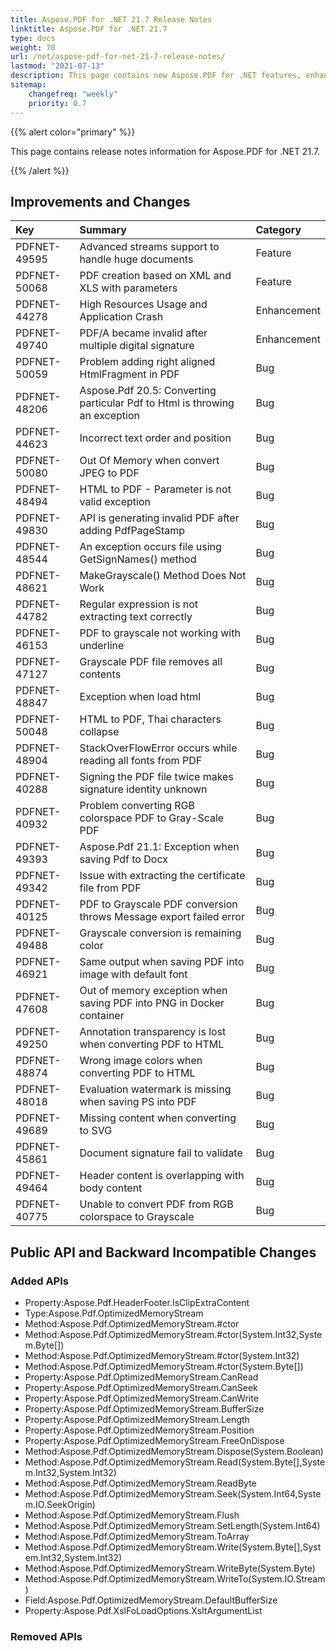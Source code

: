 ```yaml
---
title: Aspose.PDF for .NET 21.7 Release Notes
linktitle: Aspose.PDF for .NET 21.7 
type: docs
weight: 70
url: /net/aspose-pdf-for-net-21-7-release-notes/
lastmod: "2021-07-13"
description: This page contains new Aspose.PDF for .NET features, enhancement, and bug fixes in 2021, version 21.7. 
sitemap:
    changefreq: "weekly"
    priority: 0.7
---
```


{{% alert color="primary" %}}

This page contains release notes information for Aspose.PDF for .NET 21.7.

{{% /alert %}} 

## Improvements and Changes

|**Key**|**Summary**|**Category**|
| :- | :- | :- |
|PDFNET-49595|Advanced streams support to handle huge documents|Feature|
|PDFNET-50068|PDF creation based on XML and XLS with parameters|Feature|
|PDFNET-44278|High Resources Usage and Application Crash|Enhancement|
|PDFNET-49740|PDF/A became invalid after multiple digital signature|Enhancement|
|PDFNET-50059|Problem adding right aligned HtmlFragment in PDF|Bug|
|PDFNET-48206|Aspose.Pdf 20.5: Converting particular Pdf to Html is throwing an exception|Bug|
|PDFNET-44623|Incorrect text order and position|Bug|
|PDFNET-50080|Out Of Memory when convert JPEG to PDF|Bug|
|PDFNET-48494|HTML to PDF - Parameter is not valid exception|Bug|
|PDFNET-49830|API is generating invalid PDF after adding PdfPageStamp|Bug|
|PDFNET-48544|An exception occurs file using GetSignNames() method|Bug|
|PDFNET-48621|MakeGrayscale() Method Does Not Work|Bug|
|PDFNET-44782|Regular expression is not extracting text correctly|Bug|
|PDFNET-46153|PDF to grayscale not working with underline|Bug|
|PDFNET-47127|Grayscale PDF file removes all contents|Bug|
|PDFNET-48847|Exception when load html|Bug|
|PDFNET-50048|HTML to PDF, Thai characters collapse|Bug|
|PDFNET-48904|StackOverFlowError occurs while reading all fonts from PDF|Bug|
|PDFNET-40288|Signing the PDF file twice makes signature identity unknown|Bug|
|PDFNET-40932|Problem converting RGB colorspace PDF to Gray-Scale PDF|Bug|
|PDFNET-49393|Aspose.Pdf 21.1: Exception when saving Pdf to Docx|Bug|
|PDFNET-49342|Issue with extracting the certificate file from PDF|Bug|
|PDFNET-40125|PDF to Grayscale PDF conversion throws Message export failed error|Bug|
|PDFNET-49488|Grayscale conversion is remaining color|Bug|
|PDFNET-46921|Same output when saving PDF into image with default font|Bug|
|PDFNET-47608|Out of memory exception when saving PDF into PNG in Docker container|Bug|
|PDFNET-49250|Annotation transparency is lost when converting PDF to HTML|Bug|
|PDFNET-48874|Wrong image colors when converting PDF to HTML|Bug|
|PDFNET-48018|Evaluation watermark is missing when saving PS into PDF|Bug|
|PDFNET-49689|Missing content when converting to SVG|Bug|
|PDFNET-45861|Document signature fail to validate|Bug|
|PDFNET-49464|Header content is overlapping with body content|Bug|
|PDFNET-40775|Unable to convert PDF from RGB colorspace to Grayscale|Bug|

## Public API and Backward Incompatible Changes

### Added APIs

* Property:Aspose.Pdf.HeaderFooter.IsClipExtraContent
* Type:Aspose.Pdf.OptimizedMemoryStream
* Method:Aspose.Pdf.OptimizedMemoryStream.#ctor
* Method:Aspose.Pdf.OptimizedMemoryStream.#ctor(System.Int32,System.Byte[])
* Method:Aspose.Pdf.OptimizedMemoryStream.#ctor(System.Int32)
* Method:Aspose.Pdf.OptimizedMemoryStream.#ctor(System.Byte[])
* Property:Aspose.Pdf.OptimizedMemoryStream.CanRead
* Property:Aspose.Pdf.OptimizedMemoryStream.CanSeek
* Property:Aspose.Pdf.OptimizedMemoryStream.CanWrite
* Property:Aspose.Pdf.OptimizedMemoryStream.BufferSize
* Property:Aspose.Pdf.OptimizedMemoryStream.Length
* Property:Aspose.Pdf.OptimizedMemoryStream.Position
* Property:Aspose.Pdf.OptimizedMemoryStream.FreeOnDispose
* Method:Aspose.Pdf.OptimizedMemoryStream.Dispose(System.Boolean)
* Method:Aspose.Pdf.OptimizedMemoryStream.Read(System.Byte[],System.Int32,System.Int32)
* Method:Aspose.Pdf.OptimizedMemoryStream.ReadByte
* Method:Aspose.Pdf.OptimizedMemoryStream.Seek(System.Int64,System.IO.SeekOrigin)
* Method:Aspose.Pdf.OptimizedMemoryStream.Flush
* Method:Aspose.Pdf.OptimizedMemoryStream.SetLength(System.Int64)
* Method:Aspose.Pdf.OptimizedMemoryStream.ToArray
* Method:Aspose.Pdf.OptimizedMemoryStream.Write(System.Byte[],System.Int32,System.Int32)
* Method:Aspose.Pdf.OptimizedMemoryStream.WriteByte(System.Byte)
* Method:Aspose.Pdf.OptimizedMemoryStream.WriteTo(System.IO.Stream)
* Field:Aspose.Pdf.OptimizedMemoryStream.DefaultBufferSize
* Property:Aspose.Pdf.XslFoLoadOptions.XsltArgumentList

### Removed APIs
